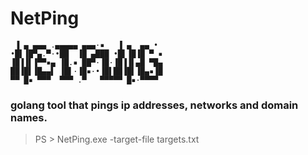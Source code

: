 # NetPing

```
 ▐ ▄ ▄▄▄ .▄▄▄▄▄ ▄▄▄·▪   ▐ ▄  ▄▄ • 
•█▌▐█▀▄.▀·•██  ▐█ ▄███ •█▌▐█▐█ ▀ ▪
▐█▐▐▌▐▀▀▪▄ ▐█.▪ ██▀·▐█·▐█▐▐▌▄█ ▀█▄
██▐█▌▐█▄▄▌ ▐█▌·▐█▪·•▐█▌██▐█▌▐█▄▪▐█
▀▀ █▪ ▀▀▀  ▀▀▀ .▀   ▀▀▀▀▀ █▪·▀▀▀▀
```
### golang tool that pings ip addresses, networks and domain names.

>PS > NetPing.exe -target-file targets.txt
